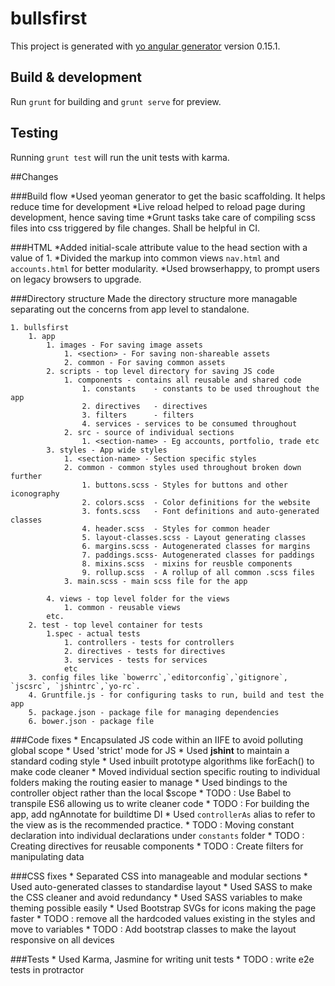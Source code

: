 # bullsfirst

This project is generated with [yo angular generator](https://github.com/yeoman/generator-angular)
version 0.15.1.

## Build & development

Run `grunt` for building and `grunt serve` for preview.

## Testing

Running `grunt test` will run the unit tests with karma.

##Changes
 
###Build flow
	*Used yeoman generator to get the basic scaffolding. It helps reduce time for development
	*Live reload helped to reload page during development, hence saving time
	*Grunt tasks take care of compiling scss files into css triggered by file changes. Shall be helpful in CI.

###HTML
	*Added initial-scale attribute value to the head section with a value of 1.
	*Divided the markup into common views `nav.html` and `accounts.html` for better modularity.
	*Used browserhappy, to prompt users on legacy browsers to upgrade.

###Directory structure
	Made the directory structure more managable separating out the concerns from app level to standalone.

	1. bullsfirst
		1. app
			1. images - For saving image assets
				1. <section> - For saving non-shareable assets
				2. common - For saving common assets
			2. scripts - top level directory for saving JS code
				1. components - contains all reusable and shared code 
					1. constants 	- constants to be used throughout the app
					2. directives 	- directives
					3. filters 		- filters
					4. services - services to be consumed throughout
				2. src - source of individual sections
					1. <section-name> - Eg accounts, portfolio, trade etc
			3. styles - App wide styles
				1. <section-name> - Section specific styles
				2. common - common styles used throughout broken down further 
					1. buttons.scss - Styles for buttons and other iconography
					2. colors.scss 	- Color definitions for the website
					3. fonts.scss 	- Font definitions and auto-generated classes
					4. header.scss 	- Styles for common header
					5. layout-classes.scss - Layout generating classes
					6. margins.scss - Autogenerated classes for margins
					7. paddings.scss- Autogenerated classes for paddings
					8. mixins.scss 	- mixins for reusble components
					9. rollup.scss  - A rollup of all common .scss files
				3. main.scss - main scss file for the app

			4. views - top level folder for the views
				1. common - reusable views 
			etc.
		2. test - top level container for tests
			1.spec - actual tests
				1. controllers - tests for controllers
				2. directives - tests for directives
				3. services - tests for services
				etc
		3. config files like `bowerrc`,`editorconfig`,`gitignore`, `jscsrc`, `jshintrc`,`yo-rc`.
		4. Gruntfile.js - for configuring tasks to run, build and test the app
		5. package.json - package file for managing dependencies
		6. bower.json - package file
###Code fixes
	* Encapsulated JS code within an IIFE to avoid polluting global scope
	* Used 'strict' mode for JS 
	* Used **jshint** to maintain a standard coding style
	* Used inbuilt prototype algorithms like forEach() to make code cleaner
	* Moved individual section specific routing to individual folders making the routing easier to manage
	* Used bindings to the controller object rather than the local $scope
	* TODO : Use Babel to transpile ES6 allowing us to write cleaner code
	* TODO : For building the app, add ngAnnotate for buildtime DI
	* Used `controllerAs` alias to refer to the view as is the recommended practice.
	* TODO : Moving constant declaration into individual declarations under `constants` folder
	* TODO : Creating directives for reusable components
	* TODO : Create filters for manipulating data

###CSS fixes
	* Separated CSS into manageable and modular sections
	* Used auto-generated classes to standardise layout 
	* Used SASS to make the CSS cleaner and avoid redundancy
	* Used SASS variables to make theming possible easily
	* Used Bootstrap SVGs for icons making the page faster
	* TODO : remove all the hardcoded values existing in the styles and move to variables
	* TODO : Add bootstrap classes to make the layout responsive on all devices

###Tests
	* Used Karma, Jasmine for writing unit tests
	* TODO : write e2e tests in protractor





 

